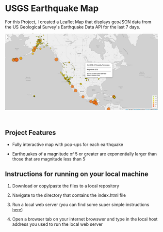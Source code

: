 # USGS Earthquake Map

For this Project, I created a Leaflet Map that displays geoJSON data from the US Geological Survey's Earthquake Data API for the last 7 days.

![](Images/USGS%20EQ%20Data%202.17.20.png)


<br/>

## Project Features

* Fully interactive map with pop-ups for each earthquake

* Earthquakes of a magnitude of 5 or greater are exponentially larger than those that are magnitude less than 5


## Instructions for running on your local machine

1. Download or copy/paste the files to a local repository

2. Navigate to the directory that contains the index.html file

3. Run a local web server (you can find some super simple instructions <a href='https://mrcoles.com/how-start-local-web-server-view-html-files/' target="_blank">here</a>)

4. Open a browser tab on your internet browswer and type in the local host address you used to run the local web server

